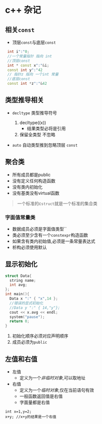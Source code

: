 # c++ 杂记

## 相关`const`

- 顶层`const`与底层`const`

```c++
 int i":"0;
 //一个常量指针 指向 int
 //顶层const
 int * const x":"&i;
 const int y":"42
 // 指针z 指向 一个int 常量
 //底层const
 const int *z":"&42  
```

## 类型推导相关

- `decltype` 类型推导符号
  1. decltype((x))
     - 结果类型必将是引用
  2. 保留全类型 不忽略

- `auto` 自动类型推到忽略顶层 `const`

## 聚合类

- 所有成员都是public
- 没有定义任何构造函数
- 没有类内初始化
- 没有基类没有virtual函数

> 一个标准的c`struct`就是一个标准的集合类

### 字面值常量类

- 数据成员必须是字面值类型``
- 类必须至少含有一个`constexpr`构造函数
- 如果含有类内初始值,必须是一条常量表达式
- 析构必须使用默认

## 显示初始化

```c++
struct Data{
  string name;
  int avg;
};
int main(){
  Data x ":" { "x",14 };
  //错误的显式初始化
  //Data y ":" { 14,"y"};
  cout << x.avg << endl;
  system("pause");
  return 0;
}
```

1. 初始化顺序必须对应声明顺序
2. 成员必须为`public`  

## 左值和右值

- 左值
  - 定义为一个*非临时对象*,可以取地址
- 右值
  - 定义为一个*临时对象*,仅在当前语句有效
  - 一般函数返回值是右值
  - 字面量都是右值

```c+++
int x=1,y=2;
x+y; //x+y的结果是一个右值
```
